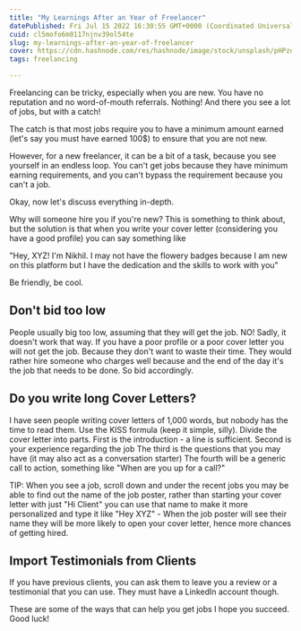 ```yaml
---
title: "My Learnings After an Year of Freelancer"
datePublished: Fri Jul 15 2022 16:30:55 GMT+0000 (Coordinated Universal Time)
cuid: cl5mofo6m0117njnv39ol54te
slug: my-learnings-after-an-year-of-freelancer
cover: https://cdn.hashnode.com/res/hashnode/image/stock/unsplash/pHPzdEHN6Os/upload/454352718394bd35fafe5899611f0778.jpeg
tags: freelancing

---
```


Freelancing can be tricky, especially when you are new. You have no reputation and no word-of-mouth referrals. Nothing! And there you see a lot of jobs, but with a catch!

The catch is that most jobs require you to have a minimum amount earned (let's say you must have earned 100$) to ensure that you are not new.

However, for a new freelancer, it can be a bit of a task, because you see yourself in an endless loop. You can't get jobs because they have minimum earning requirements, and you can't bypass the requirement because you can't a job.

Okay, now let's discuss everything in-depth.

Why will someone hire you if you're new? This is something to think about, but the solution is that when you write your cover letter (considering you have a good profile) you can say something like

"Hey, XYZ! I'm Nikhil. I may not have the flowery badges because I am new on this platform but I have the dedication and the skills to work with you"

Be friendly, be cool.

## Don't bid too low

People usually big too low, assuming that they will get the job. NO! Sadly, it doesn't work that way. If you have a poor profile or a poor cover letter you will not get the job. Because they don't want to waste their time. They would rather hire someone who charges well because and the end of the day it's the job that needs to be done. So bid accordingly.

## Do you write long Cover Letters?

I have seen people writing cover letters of 1,000 words, but nobody has the time to read them. Use the KISS formula (keep it simple, silly). Divide the cover letter into parts. First is the introduction - a line is sufficient. Second is your experience regarding the job The third is the questions that you may have (it may also act as a conversation starter) The fourth will be a generic call to action, something like "When are you up for a call?"

TIP: When you see a job, scroll down and under the recent jobs you may be able to find out the name of the job poster, rather than starting your cover letter with just "Hi Client" you can use that name to make it more personalized and type it like "Hey XYZ" - When the job poster will see their name they will be more likely to open your cover letter, hence more chances of getting hired.

## Import Testimonials from Clients

If you have previous clients, you can ask them to leave you a review or a testimonial that you can use. They must have a LinkedIn account though.

These are some of the ways that can help you get jobs I hope you succeed. Good luck!